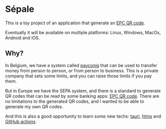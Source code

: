 # Sépale

This is a toy project of an application that generate an [EPC QR code](https://en.wikipedia.org/wiki/EPC_QR_code).

Eventually it will be available on multiple platforms: Linux, Windows, MacOs, Android and iOS.

## Why?

In Belgium, we have a system called [payconiq](https://www.payconiq.be) that can be used to transfer money from person to person, or from person to business.
This is a private company that sets some limits, and you can raise those limits if you pay them.

But in Europe we have the SEPA system, and there is a standard to generate QR codes that can be read by some banking apps: [EPC QR code](https://en.wikipedia.org/wiki/EPC_QR_code).
There are no limitations to the generated QR codes, and I wanted to be able to generate my own QR codes.

And this is also a good opportunity to learn some new techs: [tauri](https://tauri.app/), [htmx](https://htmx.org/) and [GitHub actions](https://docs.github.com/en/actions).
